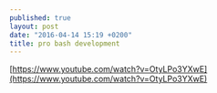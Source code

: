 ```yaml
---
published: true
layout: post
date: "2016-04-14 15:19 +0200"
title: pro bash development
---
```


[https://www.youtube.com/watch?v=OtyLPo3YXwE](https://www.youtube.com/watch?v=OtyLPo3YXwE)
